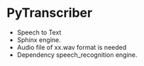 # PyTranscriber
* Speech to Text
* Sphinx engine.
* Audio file of xx.wav format is needed
* Dependency speech_recognition engine.

